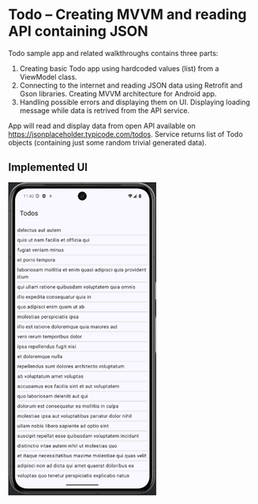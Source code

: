 # Todo – Creating MVVM and reading API containing JSON

Todo sample app and related walkthroughs contains three parts:
1. Creating basic Todo app using hardcoded values (list) from a ViewModel class.
2. Connecting to the internet and reading JSON data using Retrofit and Gson
   libraries. Creating MVVM architecture for Android app.
3. Handling possible errors and displaying them on UI. Displaying loading message
   while data is retrived from the API service.

App will read and display data from open API available on https://jsonplaceholder.typicode.com/todos. 
Service returns list of Todo objects (containing just some random trivial generated data).

## Implemented UI

<img src="implemented_ui.png" alt="User Interface Main View" width="300"/>